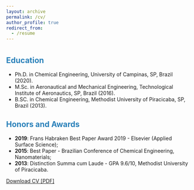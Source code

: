 ```yaml
---
layout: archive
permalink: /cv/
author_profile: true
redirect_from:
  - /resume
---
```


<p style="margin-bottom:1cm;"></p>


<p style="margin-bottom:1cm;"></p>
<h2>
<font color="#2980b9">Education</font>
</h2>

* Ph.D. in Chemical Engineering, University of Campinas, SP, Brazil (2020).
* M.Sc. in Aeronautical and Mechanical Engineering, Technological Institute of 
Aeronautics, SP, Brazil (2016).
* B.SC. in Chemical Engineering, Methodist University of Piracicaba, SP, Brazil (2013). 

<h2>
<font color="#2980b9">Honors and Awards</font>
</h2>

* __2019__: Frans Habraken Best Paper Award 2019 - Elsevier (Applied Surface Science);
* __2015__: Best Paper - Brazilian Conference of Chemical Engineering, Nanomaterials;
* __2013__: Distinction Summa cum Laude - GPA 9.6/10, Methodist University of Piracicaba.

 [Download CV [PDF]]()
